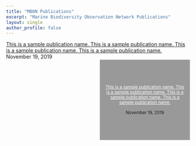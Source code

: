 ```yaml
---
title: "MBON Publications"
excerpt: "Marine Biodiversity Observation Network Publications"
layout: single
author_profile: false
---
```


<div id="news-tile">
<a href="">This is a sample publication name. This is a sample publication name. This is a sample publication name. This is a sample publication name. </a><br>November 19, 2019

</div>

<div style="width: 45%; float: right; height: 200px; padding: 10px; display: flex; justify-content: center; flex-direction: column; background-color: #999; text-align: center; font-size: smaller;">
<a style="color: white;" href="">This is a sample publication name. This is a sample publication name. This is a sample publication name. This is a sample publication name. </a><br>November 19, 2019


</div>

<div style="clear: both;"></div>

